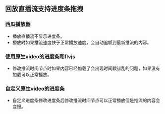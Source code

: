 ## 回放直播流支持进度条拖拽
### 西瓜播放器
- 播放直播流不显示进度条。
- 播放时如果推流速度快于正常播放速度，会自动追帧到最新推流的内容。
### 使用原生video的进度条和flvjs
- 修改推流时间节点时如果内容已经加载了会出现时间戳错乱的问题，如果没有加载可以正常播放。
### 自定义原生video的进度条
- 自定义进度条修改进度条后修改推流时间节点可以正常播放但是推流的内容会变慢。
